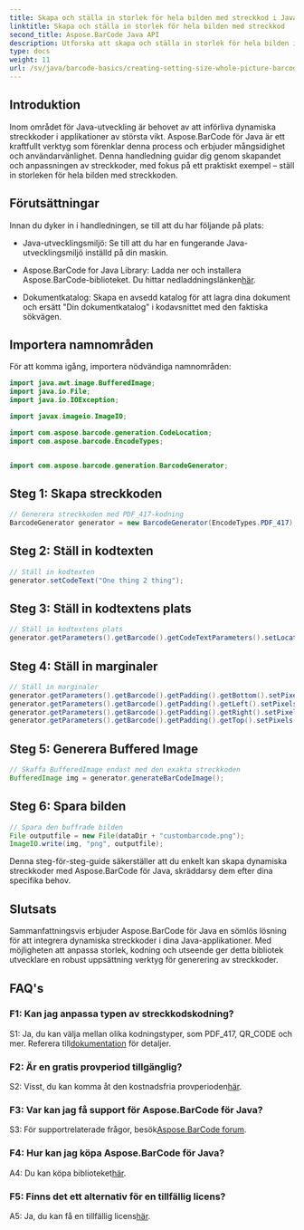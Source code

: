 ```yaml
---
title: Skapa och ställa in storlek för hela bilden med streckkod i Java
linktitle: Skapa och ställa in storlek för hela bilden med streckkod
second_title: Aspose.BarCode Java API
description: Utforska att skapa och ställa in storlek för hela bilden i Java med Aspose.BarCode. Anpassa storlek, kodning och utseende utan ansträngning.
type: docs
weight: 11
url: /sv/java/barcode-basics/creating-setting-size-whole-picture-barcode/
---
```

## Introduktion

Inom området för Java-utveckling är behovet av att införliva dynamiska streckkoder i applikationer av största vikt. Aspose.BarCode för Java är ett kraftfullt verktyg som förenklar denna process och erbjuder mångsidighet och användarvänlighet. Denna handledning guidar dig genom skapandet och anpassningen av streckkoder, med fokus på ett praktiskt exempel – ställ in storleken för hela bilden med streckkoden.

## Förutsättningar

Innan du dyker in i handledningen, se till att du har följande på plats:

- Java-utvecklingsmiljö: Se till att du har en fungerande Java-utvecklingsmiljö inställd på din maskin.

-  Aspose.BarCode for Java Library: Ladda ner och installera Aspose.BarCode-biblioteket. Du hittar nedladdningslänken[här](https://releases.aspose.com/barcode/java/).

- Dokumentkatalog: Skapa en avsedd katalog för att lagra dina dokument och ersätt "Din dokumentkatalog" i kodavsnittet med den faktiska sökvägen.

## Importera namnområden

För att komma igång, importera nödvändiga namnområden:

```java
import java.awt.image.BufferedImage;
import java.io.File;
import java.io.IOException;

import javax.imageio.ImageIO;

import com.aspose.barcode.generation.CodeLocation;
import com.aspose.barcode.EncodeTypes;


import com.aspose.barcode.generation.BarcodeGenerator;
```

## Steg 1: Skapa streckkoden

```java
// Generera streckkoden med PDF_417-kodning
BarcodeGenerator generator = new BarcodeGenerator(EncodeTypes.PDF_417);
```

## Steg 2: Ställ in kodtexten

```java
// Ställ in kodtexten
generator.setCodeText("One thing 2 thing");
```

## Steg 3: Ställ in kodtextens plats

```java
// Ställ in kodtextens plats
generator.getParameters().getBarcode().getCodeTextParameters().setLocation(CodeLocation.NONE);
```

## Steg 4: Ställ in marginaler

```java
// Ställ in marginaler
generator.getParameters().getBarcode().getPadding().getBottom().setPixels(0);
generator.getParameters().getBarcode().getPadding().getLeft().setPixels(0);
generator.getParameters().getBarcode().getPadding().getRight().setPixels(0);
generator.getParameters().getBarcode().getPadding().getTop().setPixels(0);
```

## Steg 5: Generera Buffered Image

```java
// Skaffa BufferedImage endast med den exakta streckkoden
BufferedImage img = generator.generateBarCodeImage();
```

## Steg 6: Spara bilden

```java
// Spara den buffrade bilden
File outputfile = new File(dataDir + "custombarcode.png");
ImageIO.write(img, "png", outputfile);
```

Denna steg-för-steg-guide säkerställer att du enkelt kan skapa dynamiska streckkoder med Aspose.BarCode för Java, skräddarsy dem efter dina specifika behov.

## Slutsats

Sammanfattningsvis erbjuder Aspose.BarCode för Java en sömlös lösning för att integrera dynamiska streckkoder i dina Java-applikationer. Med möjligheten att anpassa storlek, kodning och utseende ger detta bibliotek utvecklare en robust uppsättning verktyg för generering av streckkoder.

## FAQ's

### F1: Kan jag anpassa typen av streckkodskodning?

 S1: Ja, du kan välja mellan olika kodningstyper, som PDF_417, QR_CODE och mer. Referera till[dokumentation](https://reference.aspose.com/barcode/java/) för detaljer.

### F2: Är en gratis provperiod tillgänglig?

 S2: Visst, du kan komma åt den kostnadsfria provperioden[här](https://releases.aspose.com/).

### F3: Var kan jag få support för Aspose.BarCode för Java?

 S3: För supportrelaterade frågor, besök[Aspose.BarCode forum](https://forum.aspose.com/c/barcode/13).

### F4: Hur kan jag köpa Aspose.BarCode för Java?

 A4: Du kan köpa biblioteket[här](https://purchase.aspose.com/buy).

### F5: Finns det ett alternativ för en tillfällig licens?

 A5: Ja, du kan få en tillfällig licens[här](https://purchase.aspose.com/temporary-license/).